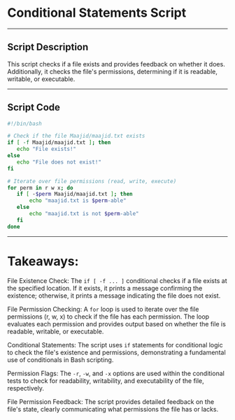 # Conditional Statements Script

---

## Script Description

This script checks if a file exists and provides feedback on whether it does. Additionally, it checks the file's permissions, determining if it is readable, writable, or executable.

---

## Script Code

```bash
#!/bin/bash

# Check if the file Maajid/maajid.txt exists
if [ -f Maajid/maajid.txt ]; then
   echo "File exists!"
else
   echo "File does not exist!"
fi

# Iterate over file permissions (read, write, execute)
for perm in r w x; do
   if [ -$perm Maajid/maajid.txt ]; then
       echo "maajid.txt is $perm-able"
   else   
       echo "maajid.txt is not $perm-able"
   fi
done
```
---

# Takeaways:


File Existence Check: The `if [ -f ... ]` conditional checks if a file exists at the specified location. If it exists, it prints a message confirming the existence; otherwise, it prints a message indicating the file does not exist.

File Permission Checking: A `for` loop is used to iterate over the file permissions (r, w, x) to check if the file has each permission. The loop evaluates each permission and provides output based on whether the file is readable, writable, or executable.

Conditional Statements: The script uses `if` statements for conditional logic to check the file's existence and permissions, demonstrating a fundamental use of conditionals in Bash scripting.

Permission Flags: The `-r`, `-w`, and `-x` options are used within the conditional tests to check for readability, writability, and executability of the file, respectively.

File Permission Feedback: The script provides detailed feedback on the file's state, clearly communicating what permissions the file has or lacks.
